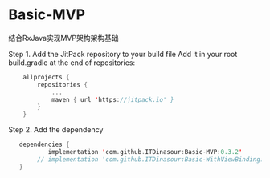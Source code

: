 # Basic-MVP
 结合RxJava实现MVP架构架构基础
 
 Step 1. Add the JitPack repository to your build file
  Add it in your root build.gradle at the end of repositories:
```kotlin 
 	allprojects {
 		repositories {
 			...
 			maven { url 'https://jitpack.io' }
 		}
 	}
``` 
 Step 2. Add the dependency
 ```kotlin 
 	dependencies {
 	        implementation 'com.github.ITDinasour:Basic-MVP:0.3.2'
         // implementation 'com.github.ITDinasour:Basic-WithViewBinding:0.1.2'//结合基础构建服务
 	}
```  
